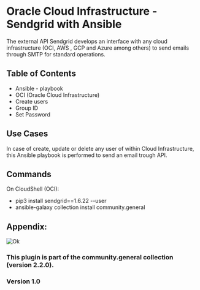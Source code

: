 # Oracle Cloud Infrastructure - Sendgrid with Ansible

The external API Sendgrid develops an interface with any cloud infrastructure (OCI, AWS , GCP and Azure among others) to send emails through SMTP for standard operations. 

## Table of Contents

- Ansible - playbook
- OCI (Oracle Cloud Infrastructure) 
- Create users
- Group ID
- Set Password

## Use Cases

In case of create, update or delete any user of within Cloud Infrastructure, this Ansible playbook is performed to send an email trough API.

## Commands

On CloudShell (OCI): 
- pip3 install sendgrid==1.6.22 --user
- ansible-galaxy collection install community.general

## Appendix:

![Ok](https://user-images.githubusercontent.com/46986006/115596624-27fe5580-a28d-11eb-9318-b76fb4f303cd.jpg)


### This plugin is part of the community.general collection (version 2.2.0).
### Version 1.0
